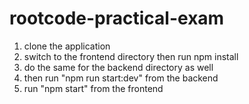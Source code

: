 # rootcode-practical-exam
1. clone the application
2. switch to the frontend directory then run npm install
3. do the same for the backend directory as well
4. then run "npm run start:dev" from the backend
5. run "npm start" from the frontend
